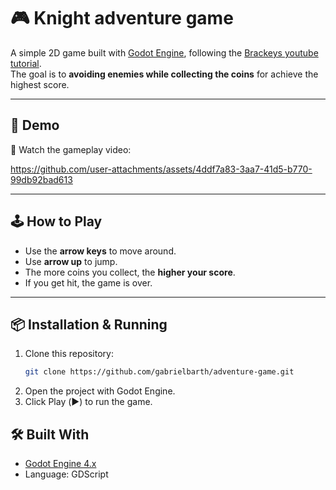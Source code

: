 # 🎮 Knight adventure game

A simple 2D game built with [Godot Engine](https://godotengine.org/), following the [Brackeys youtube tutorial](https://www.youtube.com/watch?v=LOhfqjmasi0&ab_channel=Brackeys).  
The goal is to **avoiding enemies while collecting the coins** for achieve the highest score.

---

## 🚀 Demo

🎥 Watch the gameplay video:  

https://github.com/user-attachments/assets/4ddf7a83-3aa7-41d5-b770-99db92bad613

---

## 🕹️ How to Play

- Use the **arrow keys** to move around.
- Use **arrow up** to jump.    
- The more coins you collect, the **higher your score**.  
- If you get hit, the game is over.

---

## 📦 Installation & Running

1. Clone this repository:
   ```bash
   git clone https://github.com/gabrielbarth/adventure-game.git
2. Open the project with Godot Engine.
3. Click Play (▶️) to run the game.


## 🛠️ Built With
- [Godot Engine 4.x](https://docs.godotengine.org/en/stable/index.html)
- Language: GDScript
